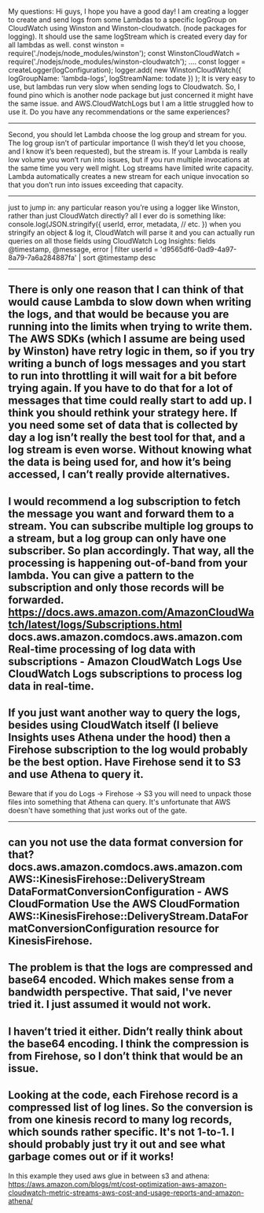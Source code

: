 My questions:
Hi guys, I hope you have a good day!
I am creating a logger to create and send logs from some Lambdas to a specific logGroup on CloudWatch using Winston and Winston-cloudwatch. (node packages for logging).
It should use the same logStream which is created every day for all lambdas as well.
const winston = require('./nodejs/node_modules/winston');
const WinstonCloudWatch = require('./nodejs/node_modules/winston-cloudwatch');
....
const logger = createLogger(logConfiguration);
logger.add(
    new WinstonCloudWatch({
        logGroupName: 'lambda-logs',
        logStreamName: todate
    })
);
It is very easy to use, but lambdas run very slow when sending logs to Cloudwatch.
So, I found pino which is another node package but just concerned it might have the same issue.
and AWS.CloudWatchLogs but I am a little struggled how to use it.
Do you have any recommendations or the same experiences?

---
Second, you should let Lambda choose the log group and stream for you. 
The log group isn’t of particular importance (I wish they’d let you choose, and I know it’s been requested), but the stream is. 
If your Lambda is really low volume you won’t run into issues, but if you run multiple invocations at the same time you very well might. 
Log streams have limited write capacity. Lambda automatically creates a new stream for each unique invocation so that you don’t run into issues exceeding that capacity.

---
just to jump in: any particular reason you’re using a logger like Winston, rather than just CloudWatch directly?
all I ever do is something like:
console.log(JSON.stringify({
  userId,
  error,
  metadata,
  // etc.
})
when you stringify an object & log it, CloudWatch will parse it and you can actually run queries on all those fields using CloudWatch Log Insights:
fields @timestamp, @message, error
| filter userId = 'd9565df6-0ad9-4a97-8a79-7a6a284887fa'
| sort @timestamp desc

---
There is only one reason that I can think of that would cause Lambda to slow down when writing the logs, 
and that would be because you are running into the limits when trying to write them. 
The AWS SDKs (which I assume are being used by Winston) have retry logic in them, 
so if you try writing a bunch of logs messages and you start to run into throttling it will wait for a bit before trying again. 
If you have to do that for a lot of messages that time could really start to add up. I think you should rethink your strategy here.
If you need some set of data that is collected by day a log isn’t really the best tool for that, and a log stream is even worse. 
Without knowing what the data is being used for, and how it’s being accessed, I can’t really provide alternatives.
---
I would recommend a log subscription to fetch the message you want and forward them to a stream. 
You can subscribe multiple log groups to a stream, but a log group can only have one subscriber. 
So plan accordingly. That way, all the processing is happening out-of-band from your lambda.
You can give a pattern to the subscription and only those records will be forwarded.
https://docs.aws.amazon.com/AmazonCloudWatch/latest/logs/Subscriptions.html
docs.aws.amazon.comdocs.aws.amazon.com
Real-time processing of log data with subscriptions - Amazon CloudWatch Logs
Use CloudWatch Logs subscriptions to process log data in real-time.
---
If you just want another way to query the logs, besides using CloudWatch itself (I believe Insights uses Athena under the hood) 
then a Firehose subscription to the log would probably be the best option. Have Firehose send it to S3 and use Athena to query it.
---
Beware that if you do Logs -> Firehose -> S3 you will need to unpack those files into something that Athena can query. 
It's unfortunate that AWS doesn't have something that just works out of the gate.

---
can you not use the data format conversion for that?
docs.aws.amazon.comdocs.aws.amazon.com
AWS::KinesisFirehose::DeliveryStream DataFormatConversionConfiguration - AWS CloudFormation
Use the AWS CloudFormation AWS::KinesisFirehose::DeliveryStream.DataFormatConversionConfiguration resource for KinesisFirehose.
---
The problem is that the logs are compressed and base64 encoded.
Which makes sense from a bandwidth perspective.
That said, I've never tried it. I just assumed it would not work.
---
I haven’t tried it either. Didn’t really think about the base64 encoding. I think the compression is from Firehose, so I don’t think that would be an issue.
---
Looking at the code, each Firehose record is a compressed list of log lines.
So the conversion is from one kinesis record to many log records, which sounds rather specific. It's not 1-to-1.
I should probably just try it out and see what garbage comes out or if it works!
---
In this example they used aws glue in between s3 and athena: 
https://aws.amazon.com/blogs/mt/cost-optimization-aws-amazon-cloudwatch-metric-streams-aws-cost-and-usage-reports-and-amazon-athena/







